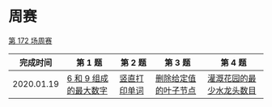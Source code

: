 # 周赛

[第 172 场周赛](./第%20172%20场周赛)

**完成时间**|**第 1 题**|**第 2 题**|**第 3 题**|**第 4 题**
------------|-----------|-----------|-----------|-----------
2020.01.19|[6 和 9 组成的最大数字](./第%20172%20场周赛/5303.%206%20和%209%20组成的最大数字)|[竖直打印单词](./第%20172%20场周赛/5304.%20竖直打印单词)|[删除给定值的叶子节点](./第%20172%20场周赛/5305.%20删除给定值的叶子节点)|[灌溉花园的最少水龙头数目](./第%20172%20场周赛/5306.%20灌溉花园的最少水龙头数目)
